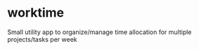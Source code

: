 # worktime
Small utility app to organize/manage time allocation for multiple projects/tasks per week
